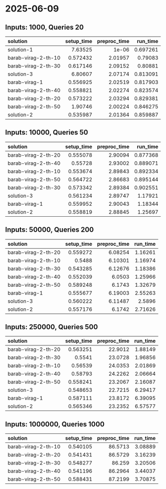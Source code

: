 # 2025-06-09

## Inputs: 1000, Queries 20

| solution            |   setup_time |   preproc_time |   run_time |
|:--------------------|-------------:|---------------:|-----------:|
| solution-1          |     7.63525  |        1e-06   |   0.697261 |
| barab-virag-2-th-10 |     0.572432 |        2.01957 |   0.79083  |
| barab-virag-2-th-30 |     0.617146 |        2.09152 |   0.80881  |
| solution-3          |     6.80607  |        2.07174 |   0.813091 |
| barab-virag-1       |     0.556925 |        2.02519 |   0.817903 |
| barab-virag-2-th-40 |     0.558821 |        2.02274 |   0.823574 |
| barab-virag-2-th-20 |     0.573222 |        2.03294 |   0.829381 |
| barab-virag-2-th-50 |     1.90746  |        2.00224 |   0.846275 |
| solution-2          |     0.535987 |        2.01364 |   0.859887 |

## Inputs: 10000, Queries 50

| solution            |   setup_time |   preproc_time |   run_time |
|:--------------------|-------------:|---------------:|-----------:|
| barab-virag-2-th-20 |     0.555078 |        2.90094 |   0.877368 |
| barab-virag-2-th-40 |     0.55728  |        2.93002 |   0.889071 |
| barab-virag-2-th-10 |     0.553674 |        2.89843 |   0.892334 |
| barab-virag-2-th-50 |     0.564722 |        2.86683 |   0.895144 |
| barab-virag-2-th-30 |     0.573342 |        2.89384 |   0.902551 |
| solution-3          |     0.561234 |        2.89747 |   1.17921  |
| barab-virag-1       |     0.559952 |        2.90043 |   1.18344  |
| solution-2          |     0.558819 |        2.88845 |   1.25697  |

## Inputs: 50000, Queries 200

| solution            |   setup_time |   preproc_time |   run_time |
|:--------------------|-------------:|---------------:|-----------:|
| barab-virag-2-th-20 |     0.559272 |        6.08254 |    1.16261 |
| barab-virag-2-th-10 |     0.5488   |        6.10301 |    1.16974 |
| barab-virag-2-th-30 |     0.543285 |        6.12676 |    1.18386 |
| barab-virag-2-th-40 |     0.552039 |        6.0503  |    1.25966 |
| barab-virag-2-th-50 |     0.589248 |        6.1743  |    1.32679 |
| barab-virag-1       |     0.555677 |        6.19003 |    2.55263 |
| solution-3          |     0.560222 |        6.11487 |    2.5896  |
| solution-2          |     0.557176 |        6.1742  |    2.71626 |

## Inputs: 250000, Queries 500

| solution            |   setup_time |   preproc_time |   run_time |
|:--------------------|-------------:|---------------:|-----------:|
| barab-virag-2-th-20 |     0.563251 |        22.9012 |    1.88149 |
| barab-virag-2-th-30 |     0.5541   |        23.0728 |    1.96856 |
| barab-virag-2-th-10 |     0.56539  |        24.0353 |    2.01869 |
| barab-virag-2-th-40 |     0.58793  |        24.2262 |    2.06664 |
| barab-virag-2-th-50 |     0.558241 |        23.2067 |    2.16087 |
| solution-3          |     0.548653 |        22.7215 |    6.29417 |
| barab-virag-1       |     0.587111 |        23.8172 |    6.39095 |
| solution-2          |     0.565346 |        23.2352 |    6.57577 |

## Inputs: 1000000, Queries 1000

| solution            |   setup_time |   preproc_time |   run_time |
|:--------------------|-------------:|---------------:|-----------:|
| barab-virag-2-th-10 |     0.540105 |        86.5713 |    3.08889 |
| barab-virag-2-th-20 |     0.541431 |        86.5729 |    3.16239 |
| barab-virag-2-th-30 |     0.548277 |        86.259  |    3.20506 |
| barab-virag-2-th-40 |     0.541196 |        86.2964 |    3.44037 |
| barab-virag-2-th-50 |     0.588431 |        87.2199 |    3.70875 |